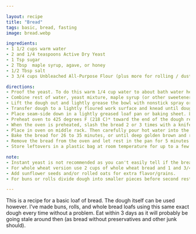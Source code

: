 ```yaml
---

layout: recipe
title: "Bread"
tags: basic, bread, fasting
image: bread.webp

ingredients:
- 1 1/2 cups warm water
- 2 and 1/4 teaspoons Active Dry Yeast
- 1 Tsp sugar
- 2 Tbsp  maple syrup, agave, or honey
- 1/2 Tbsp salt
- 3 3/4 cups Unbleached All-Purpose Flour (plus more for rolling / dusting)

directions:
- Proof the yeast. To do this warm 1/4 cup water to about bath water heat (110 degrees F, 43 degrees C) add active dry yeast and 1 Tsp sugar. Let sit for about 10 minutes, mixture should at least be doubled in size after waiting.
- Combine rest of water, yeast mixture, maple syrup (or other sweetener), salt, and flour in a large mixing bowl and stir. The result will be a sticky, rough dough. Use a spoon to stir until well combined and when it can no longer do the job, knead and turn it in the bowl with your hands.
- Lift the dough out and lightly grease the bowl with nonstick spray or olive oil. Cover and let rise for 2 hours at room temperature.
- Transfer dough to a lightly floured work surface and knead until dough is elastic. Rule of thumb is 10 minutes of kneading.
- Place seam-side down in a lightly greased loaf pan or baking sheet. Loosely cover with plastic wrap and let rest for 45-60 minutes.
- Preheat oven to 425 degrees F (218 C)* toward the end of the dough resting time and place a metal pan (NOT glass, Pyrex, or ceramic) on the lowest oven rack. Also have 1 cup of hot water ready.
- When the oven is preheated, slash the bread 2 or 3 times with a knife, making a cut about ½-inch deep.
- Place in oven on middle rack. Then carefully pour hot water into the shallow pan on the rack beneath. Expect it to bubble and steam; then close oven door quickly.
- Bake the bread for 26 to 35 minutes, or until deep golden brown and risen. Tapping the top of the loaf should produce a hollow sound.
- Remove the bread from the oven and let rest in the pan for 5 minutes. Then carefully remove from pan and transfer to a cooling rack to cool. Let it cool completely before slicing for best results (otherwise it can be doughy in the middle).
- Store leftovers in a plastic bag at room temperature for up to a few days. Transfer to freezer for longer term storage.

note:
- Instant yeast is not recommended as you can't easily tell if the bread will come to life.
- For whole wheat version use 2 cups of whole wheat bread and 1 and 3/4 cup unbleached all purpose flour.
- Add sunflower seeds and/or rolled oats for extra flavor/grains.
- For buns or rolls divide dough into smaller pieces before second rest. Shape them and then let the dough rest. Recommended lowering oven temperature to 350 F and not using water as those will result in a hard crust and potentially dry interior.

---
```


This is a recipe for a basic loaf of bread. The dough itself can be used however. I've made buns, rolls, and whole bread loafs using this same exact dough every time without a problem. Eat within 3 days as it will probably be going stale around then (as bread without preservatives and other junk should).
